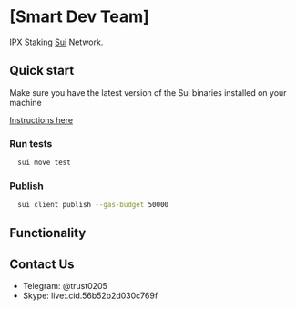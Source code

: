 # [Smart Dev Team]

 IPX Staking [Sui](https://sui.io/) Network.  
  
## Quick start  
  
Make sure you have the latest version of the Sui binaries installed on your machine

[Instructions here](https://docs.sui.io/devnet/build/install)

### Run tests

```bash
  sui move test
```

### Publish

```bash
  sui client publish --gas-budget 50000
```

## Functionality

## Contact Us

- Telegram: @trust0205
- Skype: live:.cid.56b52b2d030c769f

